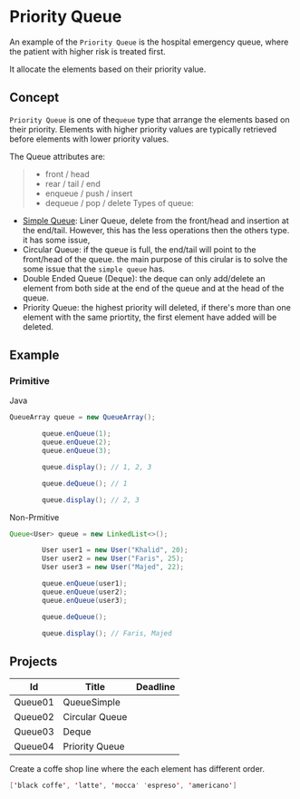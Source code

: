 # Priority Queue

An example of the `Priority Queue` is the hospital emergency queue, where the patient with higher risk is treated first.

It allocate the elements based on their priority value.

## Concept

`Priority Queue` is one of the`queue` type that arrange the elements based on their priority. Elements with higher priority values are typically retrieved before elements with lower priority values.

The Queue attributes are:

> * front / head
> * rear / tail / end
> * enqueue / push / insert
> * dequeue / pop / delete
Types of queue:

* [Simple Queue](): Liner Queue, delete from the front/head and insertion at the end/tail. However, this has the less operations then the others type. it has some issue,
* Circular Queue: if the queue is full, the end/tail will point to the front/head of the queue. the main purpose of this cirular is to solve the some issue that the `simple queue` has.
* Double Ended Queue (Deque): the deque can only add/delete an element from both side at the end of the queue and at the head of the queue.
* Priority Queue: the highest priority will deleted, if there's more than one element with the same priortity, the first element have added will be deleted.

## Example

### Primitive

Java

````Java
QueueArray queue = new QueueArray();

        queue.enQueue(1);
        queue.enQueue(2);
        queue.enQueue(3);

        queue.display(); // 1, 2, 3

        queue.deQueue(); // 1

        queue.display(); // 2, 3
````

Non-Prmitive

````Java
Queue<User> queue = new LinkedList<>();

        User user1 = new User("Khalid", 20);
        User user2 = new User("Faris", 25);
        User user3 = new User("Majed", 22);

        queue.enQueue(user1);
        queue.enQueue(user2);
        queue.enQueue(user3);

        queue.deQueue();

        queue.display(); // Faris, Majed
````

## Projects


| Id      | Title          | Deadline |
| ------- | -------------- | -------- |
| Queue01 | QueueSimple    |          |
| Queue02 | Circular Queue |          |
| Queue03 | Deque          |          |
| Queue04 | Priority Queue |          |

Create a coffe shop line where the each element has different order.

```Java
['black coffe', 'latte', 'mocca' 'espreso', 'americano']
```